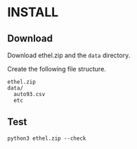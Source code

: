 # INSTALL

## Download

Download ethel.zip and the `data` directory. 

Create the following file structure.

```
ethel.zip
data/
  auto93.csv
  etc
```

## Test

```
python3 ethel.zip --check
```


